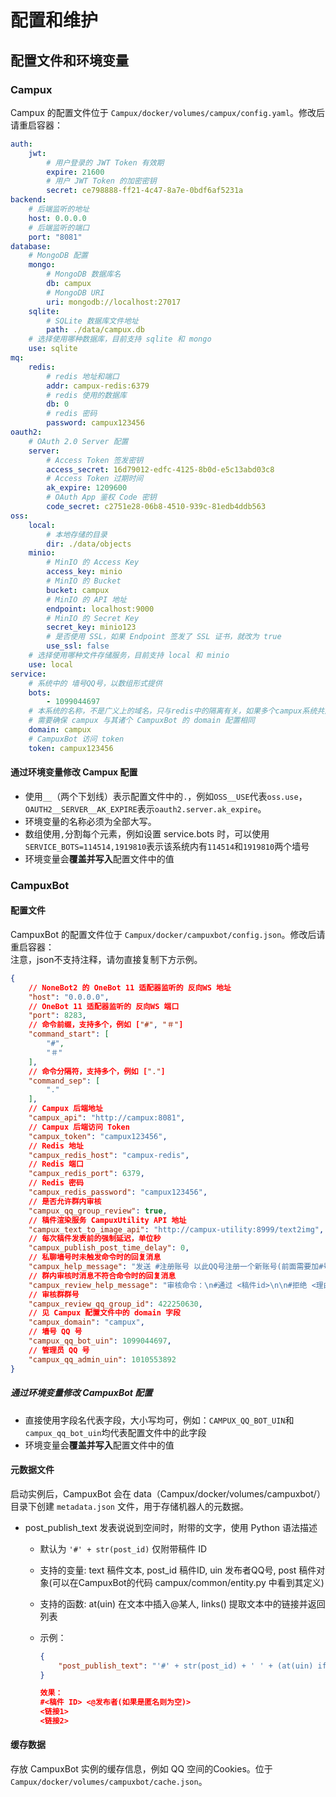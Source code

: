 # 配置和维护

## 配置文件和环境变量

### Campux 

Campux 的配置文件位于 `Campux/docker/volumes/campux/config.yaml`。修改后请重启容器：

```yaml
auth:
    jwt:
        # 用户登录的 JWT Token 有效期
        expire: 21600
        # 用户 JWT Token 的加密密钥
        secret: ce798888-ff21-4c47-8a7e-0bdf6af5231a
backend:
    # 后端监听的地址
    host: 0.0.0.0
    # 后端监听的端口
    port: "8081"
database:
    # MongoDB 配置
    mongo:
        # MongoDB 数据库名
        db: campux
        # MongoDB URI
        uri: mongodb://localhost:27017
    sqlite:
        # SQLite 数据库文件地址
        path: ./data/campux.db
    # 选择使用哪种数据库，目前支持 sqlite 和 mongo
    use: sqlite
mq:
    redis:
        # redis 地址和端口
        addr: campux-redis:6379
        # redis 使用的数据库
        db: 0
        # redis 密码
        password: campux123456
oauth2:
    # OAuth 2.0 Server 配置
    server:
        # Access Token 签发密钥
        access_secret: 16d79012-edfc-4125-8b0d-e5c13abd03c8
        # Access Token 过期时间
        ak_expire: 1209600
        # OAuth App 鉴权 Code 密钥
        code_secret: c2751e28-06b8-4510-939c-81edb4ddb563
oss:
    local:
        # 本地存储的目录
        dir: ./data/objects
    minio:
        # MinIO 的 Access Key
        access_key: minio
        # MinIO 的 Bucket
        bucket: campux
        # MinIO 的 API 地址
        endpoint: localhost:9000
        # MinIO 的 Secret Key
        secret_key: minio123
        # 是否使用 SSL，如果 Endpoint 签发了 SSL 证书，就改为 true
        use_ssl: false
    # 选择使用哪种文件存储服务，目前支持 local 和 minio
    use: local
service:
    # 系统中的 墙号QQ号，以数组形式提供
    bots:
        - 1099044697
    # 本系统的名称，不是广义上的域名，只与redis中的隔离有关，如果多个campux系统共用一个redis，才需要修改这个配置
    # 需要确保 campux 与其诸个 CampuxBot 的 domain 配置相同
    domain: campux
    # CampuxBot 访问 token
    token: campux123456
```

#### 通过环境变量修改 Campux 配置

- 使用`__`（两个下划线）表示配置文件中的`.`，例如`OSS__USE`代表`oss.use`，`OAUTH2__SERVER__AK_EXPIRE`表示`oauth2.server.ak_expire`。
- 环境变量的名称必须为全部大写。  
- 数组使用`,`分割每个元素，例如设置 service.bots 时，可以使用`SERVICE_BOTS=114514,1919810`表示该系统内有`114514`和`1919810`两个墙号
- 环境变量会**覆盖并写入**配置文件中的值

### CampuxBot

#### 配置文件

CampuxBot 的配置文件位于 `Campux/docker/campuxbot/config.json`。修改后请重启容器：  
注意，json不支持注释，请勿直接复制下方示例。

```json
{
    // NoneBot2 的 OneBot 11 适配器监听的 反向WS 地址
    "host": "0.0.0.0",
    // OneBot 11 适配器监听的 反向WS 端口
    "port": 8283,
    // 命令前缀，支持多个，例如 ["#", "＃"]
    "command_start": [
        "#",
        "＃"
    ],
    // 命令分隔符，支持多个，例如 ["."]
    "command_sep": [
        "."
    ],
    // Campux 后端地址
    "campux_api": "http://campux:8081",
    // Campux 后端访问 Token
    "campux_token": "campux123456",
    // Redis 地址
    "campux_redis_host": "campux-redis",
    // Redis 端口
    "campux_redis_port": 6379,
    // Redis 密码
    "campux_redis_password": "campux123456",
    // 是否允许群内审核
    "campux_qq_group_review": true,
    // 稿件渲染服务 CampuxUtility API 地址
    "campux_text_to_image_api": "http://campux-utility:8999/text2img",
    // 每次稿件发表前的强制延迟，单位秒
    "campux_publish_post_time_delay": 0,
    // 私聊墙号时未触发命令时的回复消息
    "campux_help_message": "发送 #注册账号 以此QQ号注册一个新账号(前面需要加#号)\n发送 #重置密码 重置你的账号密码\n\n投稿地址 https://gz.idoknow.top （若打不开请更换浏览器尝试）",
    // 群内审核时消息不符合命令时的回复消息
    "campux_review_help_message": "审核命令：\n#通过 <稿件id>\n\n#拒绝 <理由> <稿件id>\n\n例如：\n#通过 10\n#拒绝 测试理由 10",
    // 审核群群号
    "campux_review_qq_group_id": 422250630,
    // 见 Campux 配置文件中的 domain 字段
    "campux_domain": "campux",
    // 墙号 QQ 号
    "campux_qq_bot_uin": 1099044697,
    // 管理员 QQ 号
    "campux_qq_admin_uin": 1010553892
}
```

##### 通过环境变量修改 CampuxBot 配置

- 直接使用字段名代表字段，大小写均可，例如：`CAMPUX_QQ_BOT_UIN`和`campux_qq_bot_uin`均代表配置文件中的此字段
- 环境变量会**覆盖并写入**配置文件中的值

#### 元数据文件


启动实例后，CampuxBot 会在 data（Campux/docker/volumes/campuxbot/） 目录下创建 `metadata.json` 文件，用于存储机器人的元数据。

- post_publish_text   发表说说到空间时，附带的文字，使用 Python 语法描述

  - 默认为 `'#' + str(post_id)` 仅附带稿件 ID  
  - 支持的变量: text 稿件文本, post_id 稿件ID, uin 发布者QQ号, post 稿件对象(可以在CampuxBot的代码 campux/common/entity.py 中看到其定义)
  - 支持的函数: at(uin) 在文本中插入@某人, links() 提取文本中的链接并返回列表
  - 示例：

      ```json
      {
          "post_publish_text": "'#' + str(post_id) + ' ' + (at(uin) if not post.anon else '') + '\\n' + '\\n'.join(links())"
      }

      效果：
      #<稿件 ID> <@发布者(如果是匿名则为空)>
      <链接1>
      <链接2>
      ```

#### 缓存数据

存放 CampuxBot 实例的缓存信息，例如 QQ 空间的Cookies。位于 `Campux/docker/volumes/campuxbot/cache.json`。